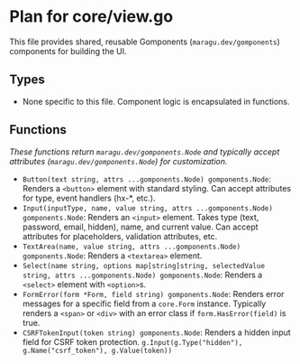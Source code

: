 # Plan for core/view.go

This file provides shared, reusable Gomponents (`maragu.dev/gomponents`) components for building the UI.

## Types

- None specific to this file. Component logic is encapsulated in functions.

## Functions

*These functions return `maragu.dev/gomponents.Node` and typically accept attributes (`maragu.dev/gomponents.Node`) for customization.*

- `Button(text string, attrs ...gomponents.Node) gomponents.Node`: Renders a `<button>` element with standard styling. Can accept attributes for type, event handlers (hx-*, etc.).
- `Input(inputType, name, value string, attrs ...gomponents.Node) gomponents.Node`: Renders an `<input>` element. Takes type (text, password, email, hidden), name, and current value. Can accept attributes for placeholders, validation attributes, etc.
- `TextArea(name, value string, attrs ...gomponents.Node) gomponents.Node`: Renders a `<textarea>` element.
- `Select(name string, options map[string]string, selectedValue string, attrs ...gomponents.Node) gomponents.Node`: Renders a `<select>` element with `<option>`s.
- `FormError(form *Form, field string) gomponents.Node`: Renders error messages for a specific field from a `core.Form` instance. Typically renders a `<span>` or `<div>` with an error class if `form.HasError(field)` is true.
- `CSRFTokenInput(token string) gomponents.Node`: Renders a hidden input field for CSRF token protection. `g.Input(g.Type("hidden"), g.Name("csrf_token"), g.Value(token))`
